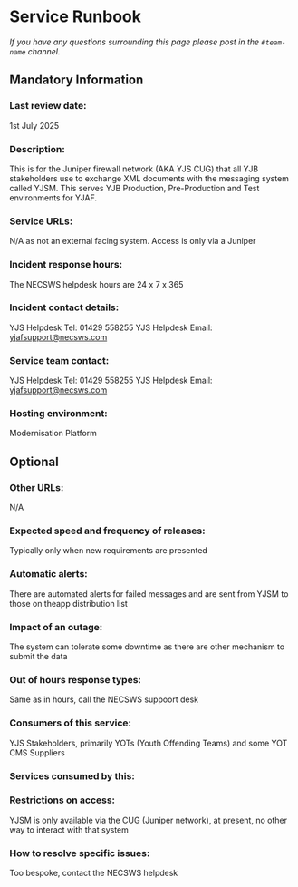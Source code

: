 # Service Runbook

<!-- This is a template that should be populated by the development team when moving to the modernisation platform, but also reviewed and kept up to date.
To ensure that people looking at your runbook can get the information they need quickly, your runbook should be short but clear. Throughout, only use acronyms if you’re confident that someone who has just been woken up at 3am would understand them. -->

_If you have any questions surrounding this page please post in the `#team-name` channel._

## Mandatory Information

### **Last review date:**

1st July 2025

<!-- Adding the last date this page was reviewed, with any accompanying information -->

### **Description:**

This is for the Juniper firewall network (AKA YJS CUG) that all YJB stakeholders use to exchange XML documents with the messaging system called YJSM. This serves YJB Production, Pre-Production and Test environments for YJAF.

<!-- A short (less than 50 word) description of what your service does, and who it’s for.-->

### **Service URLs:**

N/A as not an external facing system. Access is only via a Juniper

<!--  The URL(s) of the service’s production environment, and test environments if possible-->

### **Incident response hours:**

The NECSWS helpdesk hours are 24 x 7 x 365

<!-- When your service receives support for urgent issues. This should be written in a clear, unambiguous way. For example: 24/7/365, Office hours, usually 9am-6pm on working days, or 7am-10pm, 365 days a year. -->

### **Incident contact details:**

YJS Helpdesk Tel:    01429 558255
YJS Helpdesk Email:    yjafsupport@necsws.com

<!-- How people can raise an urgent issue with your service. This must not be the email address or phone number of an individual on your team, it should be a shared email address, phone number, or website that allows someone with an urgent issue to raise it quickly. -->

### **Service team contact:**

YJS Helpdesk Tel:    01429 558255
YJS Helpdesk Email:    yjafsupport@necsws.com

<!-- How people with non-urgent issues or questions can get in touch with your team. As with incident contact details, this must not be the email address or phone number of an individual on the team, it should be a shared email address or a ticket tracking system.-->

### **Hosting environment:**

Modernisation Platform

<!-- If your service is hosted on another MOJ team’s infrastructure, link to their runbook. If your service has another arrangement or runs its own infrastructure, you should list the supplier of that infrastructure (ideally linking to your account’s login page) and describe, simply and briefly, how to raise an issue with them. -->

## Optional

### **Other URLs:**

N/A

<!--  If you can, provide links to the service’s monitoring dashboard(s), health checks, documentation (ideally describing how to run/work with the service), and main GitHub repository. -->

### **Expected speed and frequency of releases:**

Typically only when new requirements are presented

<!-- How often are you able to release changes to your service, and how long do those changes take? -->

### **Automatic alerts:**

There are automated alerts for failed messages and are sent from YJSM to those on theapp distribution list

<!-- List, briefly, problems (or types of problem) that will automatically alert your team when they occur. -->

### **Impact of an outage:**

The system can tolerate some downtime as there are other mechanism to submit the data

<!-- A short description of the risks if your service is down for an extended period of time. -->

### **Out of hours response types:**

Same as in hours, call the NECSWS suppoort desk

<!-- Describe how incidents that page a person on call are responded to. How long are out-of-hours responders expected to spend trying to resolve issues before they stop working, put the service into maintenance mode, and hand the issue to in-hours support? -->

### **Consumers of this service:**

YJS Stakeholders, primarily YOTs (Youth Offending Teams) and some YOT CMS Suppliers

<!-- List which other services (with links to their runbooks) rely on this service. If your service is considered a platform, these may be too numerous to reasonably list. -->

### **Services consumed by this:**

<!-- List which other services (with links to their runbooks) this service relies on. -->

### **Restrictions on access:**

YJSM is only available via the CUG (Juniper network), at present, no other way to interact with that system

<!-- Describe any conditions which restrict access to the service, such as if it’s IP-restricted or only accessible from a private network.-->

### **How to resolve specific issues:**

Too bespoke, contact the NECSWS helpdesk

<!-- Describe the steps someone might take to resolve a specific issue or incident, often for use when on call. This may be a large amount of information, so may need to be split out into multiple pages, or link to other documents.-->

